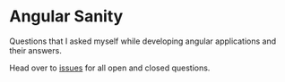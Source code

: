 # Angular Sanity
Questions that I asked myself while developing angular applications and their answers.

Head over to [issues](https://github.com/praveenpuglia/angular-sanity/issues?q=is%3Aissue+is%3Aclosed) for all open and closed questions.
